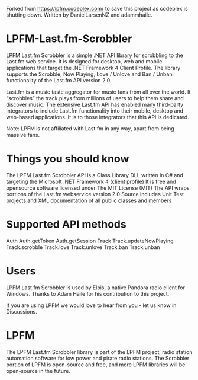 Forked from https://lpfm.codeplex.com/ to save this project as codeplex is shutting down.
Written by DanielLarsenNZ and adammhaile.

# LPFM-Last.fm-Scrobbler

LPFM Last.fm Scrobbler is a simple .NET API library for scrobbling to the Last.fm web service. It is designed for desktop, web and mobile applications that target the .NET Framework 4 Client Profile. The library supports the Scrobble, Now Playing, Love / Unlove and Ban / Unban functionality of the Last.fm API version 2.0.

Last.fm is a music taste aggregator for music fans from all over the world. It “scrobbles” the track plays from millions of users to help them share and discover music. The extensive Last.fm API has enabled many third-party integrators to include Last.fm functionality into their mobile, desktop and web-based applications. It is to those integrators that this API is dedicated.

Note: LPFM is not affiliated with Last.fm in any way, apart from being massive fans.

# Things you should know

The LPFM Last.fm Scrobbler API is a Class Library DLL written in C# and targeting the Microsoft .NET Framework 4 (client profile)
It is free and opensource software licensed under The MIT License (MIT)
The API wraps portions of the Last.fm webservice version 2.0
Source includes Unit Test projects and XML documentation of all public classes and members

# Supported API methods

Auth
Auth.getToken
Auth.getSession
Track
Track.updateNowPlaying
Track.scrobble
Track.love
Track.unlove 
Track.ban
Track.unban

# Users

LPFM Last.fm Scrobbler is used by Elpis, a native Pandora radio client for Windows. Thanks to Adam Haile for his contribution to this project.

If you are using LPFM we would love to hear from you - let us know in Discussions.

# LPFM

The LPFM Last.fm Scrobbler library is part of the LPFM project, radio station automation software for low power and pirate radio stations. The Scrobbler portion of LPFM is open-source and free, and more LPFM libraries will be open-source in the future.
